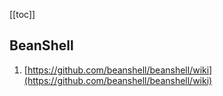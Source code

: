 [[toc]]

## BeanShell
1. [https://github.com/beanshell/beanshell/wiki](https://github.com/beanshell/beanshell/wiki)